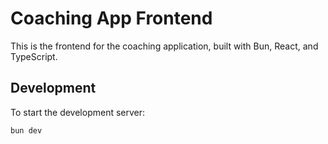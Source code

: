 # Coaching App Frontend

This is the frontend for the coaching application, built with Bun, React, and TypeScript.

## Development

To start the development server:

```bash
bun dev
```
